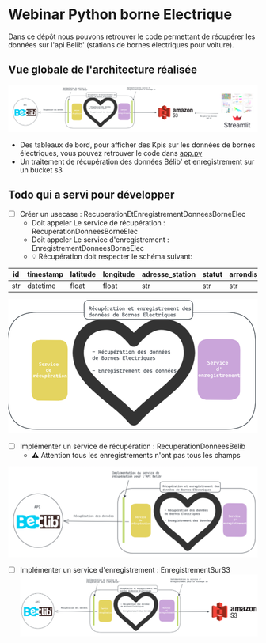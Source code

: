 # Webinar Python borne Electrique


Dans ce dépôt nous pouvons retrouver le code permettant de récupérer les données sur l'api Belib' (stations de bornes
électriques pour voiture).


## Vue globale de l'architecture réalisée

![vue_globale.png](static/archi_vue_globale.png)

+ Des tableaux de bord, pour afficher des Kpis sur les données de bornes électriques, vous pouvez retrouver le code dans 
[app.py](application/exposition/streamlit/app.py) 
+ Un traitement de récupération des données Bélib' et enregistrement sur un bucket s3


## Todo qui a servi pour développer 

- [ ]  Créer un usecase : RecuperationEtEnregistrementDonneesBorneElec
    - Doit appeler Le service de récupération : RecuperationDonneesBorneElec
    - Doit appeler Le service d'enregistrement : EnregistrementDonneesBorneElec
    - 💡 Récupération doit respecter le schéma suivant: 
   
| id  	| timestamp 	| latitude 	| longitude 	| adresse_station 	| statut 	| arrondissement 	|
|-----	|-----------	|----------	|-----------	|-----------------	|--------	|----------------	|
| str 	| datetime  	| float    	| float     	| str             	| str    	| str            	|

   
   
![img_3.png](static/implementation_usecase.png)
- [ ]  Implémenter un service de récupération : RecuperationDonneesBelib
    -  ⚠️ Attention tous les enregistrements n'ont pas tous les champs
  
![img_4.png](static/implementation_service_recuperation.png)
- [ ]  Implémenter un service d'enregistrement : EnregistrementSurS3
![img_5.png](static/implementation_service_enregistrement.png)
